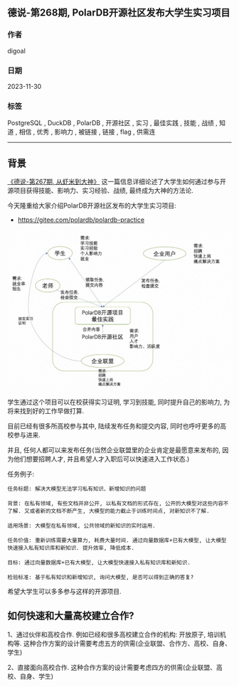 ## 德说-第268期, PolarDB开源社区发布大学生实习项目 
                                                            
### 作者                                                            
digoal                                                            
                                                            
### 日期                                                            
2023-11-30                                                   
                                                            
### 标签                                                            
PostgreSQL , DuckDB , PolarDB , 开源社区 , 实习 , 最佳实践 , 技能 , 战绩 , 知道 , 相信 , 优秀 , 影响力 , 被链接 , 链接 , flag , 供需连              
                                                            
----                                                            
                                                            
## 背景     
[《德说-第267期, 从虾米到大神》](../202311/20231118_01.md)  这一篇信息详细论述了大学生如何通过参与开源项目获得技能、影响力、实习经验、战绩, 最终成为大神的方法论.   
  
今天隆重给大家介绍PolarDB开源社区发布的大学生实习项目:     
- https://gitee.com/polardb/polardb-practice    
  
![pic](20231130_05_pic_001.jpg)  
  
学生通过这个项目可以在校获得实习证明, 学习到技能, 同时提升自己的影响力, 为将来找到好的工作早做打算.  
  
目前已经有很多所高校参与其中, 陆续发布任务和提交内容, 同时也呼吁更多的高校参与进来.  
   
并且, 任何人都可以来发布任务(当然企业联盟里的企业肯定是最愿意来发布的, 因为他们想要招聘人才, 并且希望人才入职后可以快速进入工作状态.)  
  
任务例子:  
  
```  
任务标题: 解决大模型无法学习私有知识、新增知识的问题  
  
背景: 在私有领域, 有些文档并非公开, 以私有文档的形式存在, 公开的大模型对这些内容不了解. 又或者新的文档不断产生, 大模型的能力截止于训练时间点, 对新知识不了解.    
  
适用场景: 大模型在私有领域, 公共领域的新知识的实时运用.   
  
任务价值: 重新训练需要大量算力, 耗费大量时间. 通过向量数据库+已有大模型, 让大模型快速接入私有知识库和新知识. 提升效率, 降低成本.    
  
目标: 通过向量数据库+已有大模型, 让大模型快速接入私有知识库和新知识.   
  
检验标准: 基于私有知识和新增知识, 询问大模型, 是否可以得到正确的答复?   
```  
  
希望大学生可以多多参与这样的开源项目.  
  
## 如何快速和大量高校建立合作?   
1、通过伙伴和高校合作. 例如已经和很多高校建立合作的机构: 开放原子, 培训机构等.  这种合作方案的设计需要考虑五方的供需(企业联盟、合作方、高校、自身、学生)   
   
2、直接面向高校合作.  这种合作方案的设计需要考虑四方的供需(企业联盟、高校、自身、学生)   
  
